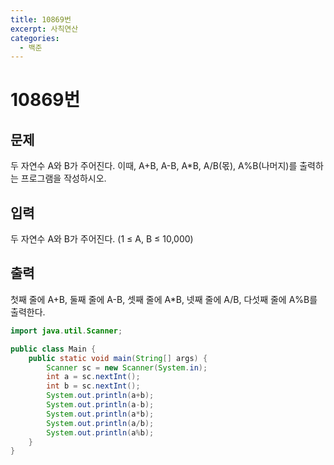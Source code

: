 ```yaml
---
title: 10869번
excerpt: 사칙연산
categories:
  - 백준
---
```


# 10869번

## 문제

두 자연수 A와 B가 주어진다. 이때, A+B, A-B, A\*B, A/B\(몫\), A%B\(나머지\)를 출력하는 프로그램을 작성하시오.

## 입력

두 자연수 A와 B가 주어진다. \(1 ≤ A, B ≤ 10,000\)

## 출력

첫째 줄에 A+B, 둘째 줄에 A-B, 셋째 줄에 A\*B, 넷째 줄에 A/B, 다섯째 줄에 A%B를 출력한다.

```java
import java.util.Scanner;

public class Main {
    public static void main(String[] args) {
        Scanner sc = new Scanner(System.in);
        int a = sc.nextInt();
        int b = sc.nextInt();
        System.out.println(a+b);
        System.out.println(a-b);
        System.out.println(a*b);
        System.out.println(a/b);
        System.out.println(a%b);
    }
}
```

